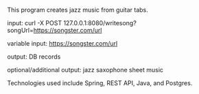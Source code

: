 This program creates jazz music from guitar tabs.

input: curl -X POST 127.0.0.1:8080/writesong?songUrl=https://songster.com/url

variable input: https://songster.com/url 

output: DB records

optional/additional output: jazz saxophone sheet music

Technologies used include Spring, REST API, Java, and Postgres.  